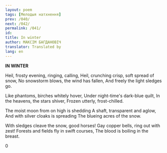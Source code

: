 ```yaml
---
layout: poem
tags: [Мелодыя натхнення]
prev: /040/
next: /042/
permalink: /041/
id: 
title: In winter
author: МАКСІМ БАГДАНОВІЧ
translator: Translated by 
lang: en
---
```



 
**IN WINTER**

Heil, frosty evening, ringing, calling, Heil, crunching crisp, soft spread of snow, No snowstorm blows, the wind has fallen, And freely the light sledges go.

Like phantoms, birches whitely hover, Under night-time's dark-blue quilt, In the heavens, the stars shiver, Frozen utterly, frost-chilled.

The moist moon from on high is shedding A shaft, transparent and aglow, And with silver cloaks is spreading The blueing acres of the snow.

With sledges cleave the snow, good horses! Gay copper bells, ring out with zest! Forests and fields fly in swift courses, The blood is boiling in the breast.

0
